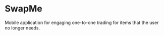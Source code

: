 # SwapMe
Mobile application for engaging one-to-one trading for items that the user no longer needs.
